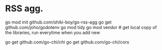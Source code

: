 # RSS agg.

go mod init github.com/shiki-boy/go-rss-agg
go get github.com/joho/godotenv
go mod tidy
go mod vendor # get local copy of the libraries, run everytime when you add new 

go get github.com/go-chi/chi
go get github.com/go-chi/cors